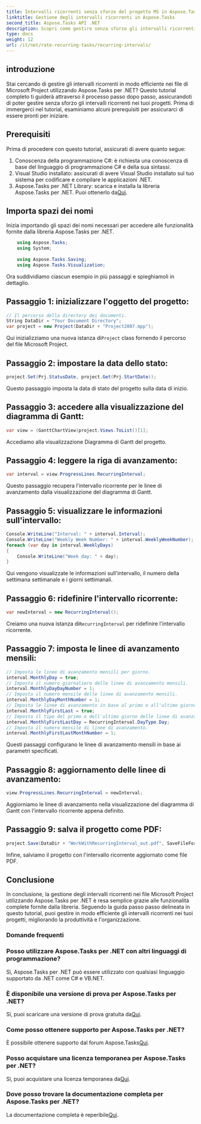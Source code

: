 ```yaml
---
title: Intervalli ricorrenti senza sforzo del progetto MS in Aspose.Tasks
linktitle: Gestione degli intervalli ricorrenti in Aspose.Tasks
second_title: Aspose.Tasks API .NET
description: Scopri come gestire senza sforzo gli intervalli ricorrenti in MS Project utilizzando Aspose.Tasks per .NET.
type: docs
weight: 12
url: /it/net/rate-recurring-tasks/recurring-intervals/
---
```

## introduzione
Stai cercando di gestire gli intervalli ricorrenti in modo efficiente nei file di Microsoft Project utilizzando Aspose.Tasks per .NET? Questo tutorial completo ti guiderà attraverso il processo passo dopo passo, assicurandoti di poter gestire senza sforzo gli intervalli ricorrenti nei tuoi progetti. Prima di immergerci nel tutorial, esaminiamo alcuni prerequisiti per assicurarci di essere pronti per iniziare.
## Prerequisiti
Prima di procedere con questo tutorial, assicurati di avere quanto segue:
1. Conoscenza della programmazione C#: è richiesta una conoscenza di base del linguaggio di programmazione C# e della sua sintassi.
2. Visual Studio installato: assicurati di avere Visual Studio installato sul tuo sistema per codificare e compilare le applicazioni .NET.
3. Aspose.Tasks per .NET Library: scarica e installa la libreria Aspose.Tasks per .NET. Puoi ottenerlo da[Qui](https://releases.aspose.com/tasks/net/).

## Importa spazi dei nomi
Inizia importando gli spazi dei nomi necessari per accedere alle funzionalità fornite dalla libreria Aspose.Tasks per .NET.
   
```csharp
    using Aspose.Tasks;
    using System;
    
    using Aspose.Tasks.Saving;
    using Aspose.Tasks.Visualization;
```
Ora suddividiamo ciascun esempio in più passaggi e spieghiamoli in dettaglio.
## Passaggio 1: inizializzare l'oggetto del progetto:
```csharp
// Il percorso della directory dei documenti.
String DataDir = "Your Document Directory";
var project = new Project(DataDir + "Project2007.mpp");
```
 Qui inizializziamo una nuova istanza di`Project` class fornendo il percorso del file Microsoft Project.
## Passaggio 2: impostare la data dello stato:
```csharp
project.Set(Prj.StatusDate, project.Get(Prj.StartDate));
```
Questo passaggio imposta la data di stato del progetto sulla data di inizio.
## Passaggio 3: accedere alla visualizzazione del diagramma di Gantt:
```csharp
var view = (GanttChartView)project.Views.ToList()[1];
```
Accediamo alla visualizzazione Diagramma di Gantt del progetto.
## Passaggio 4: leggere la riga di avanzamento:
```csharp
var interval = view.ProgressLines.RecurringInterval;
```
Questo passaggio recupera l'intervallo ricorrente per le linee di avanzamento dalla visualizzazione del diagramma di Gantt.
## Passaggio 5: visualizzare le informazioni sull'intervallo:
```csharp
Console.WriteLine("Interval: " + interval.Interval);
Console.WriteLine("Weekly Week Number: " + interval.WeeklyWeekNumber);
foreach (var day in interval.WeeklyDays)
{
    Console.WriteLine("Week day: " + day);
}
```
Qui vengono visualizzate le informazioni sull'intervallo, il numero della settimana settimanale e i giorni settimanali.
## Passaggio 6: ridefinire l'intervallo ricorrente:
```csharp
var newInterval = new RecurringInterval();
```
 Creiamo una nuova istanza di`RecurringInterval` per ridefinire l'intervallo ricorrente.
## Passaggio 7: imposta le linee di avanzamento mensili:
```csharp
// Imposta le linee di avanzamento mensili per giorno.
interval.MonthlyDay = true;
// Imposta il numero giornaliero delle linee di avanzamento mensili.
interval.MonthlyDayDayNumber = 1;
// Imposta il numero mensile delle linee di avanzamento mensili.
interval.MonthlyDayMonthNumber = 1;
// Imposta le linee di avanzamento in base al primo o all'ultimo giorno predefinito.
interval.MonthlyFirstLast = true;
// Imposta il tipo del primo o dell'ultimo giorno delle linee di avanzamento mensili.
interval.MonthlyFirstLastDay = RecurringInterval.DayType.Day;
// Imposta il numero mensile di linee di avanzamento.
interval.MonthlyFirstLastMonthNumber = 1;
```
Questi passaggi configurano le linee di avanzamento mensili in base ai parametri specificati.
## Passaggio 8: aggiornamento delle linee di avanzamento:
```csharp
view.ProgressLines.RecurringInterval = newInterval;
```
Aggiorniamo le linee di avanzamento nella visualizzazione del diagramma di Gantt con l'intervallo ricorrente appena definito.
## Passaggio 9: salva il progetto come PDF:
```csharp
project.Save(DataDir + "WorkWithRecurringInterval_out.pdf", SaveFileFormat.Pdf);
```
Infine, salviamo il progetto con l'intervallo ricorrente aggiornato come file PDF.

## Conclusione
In conclusione, la gestione degli intervalli ricorrenti nei file Microsoft Project utilizzando Aspose.Tasks per .NET è resa semplice grazie alle funzionalità complete fornite dalla libreria. Seguendo la guida passo passo delineata in questo tutorial, puoi gestire in modo efficiente gli intervalli ricorrenti nei tuoi progetti, migliorando la produttività e l'organizzazione.
### Domande frequenti
### Posso utilizzare Aspose.Tasks per .NET con altri linguaggi di programmazione?
Sì, Aspose.Tasks per .NET può essere utilizzato con qualsiasi linguaggio supportato da .NET come C# e VB.NET.
### È disponibile una versione di prova per Aspose.Tasks per .NET?
 Sì, puoi scaricare una versione di prova gratuita da[Qui](https://releases.aspose.com/).
### Come posso ottenere supporto per Aspose.Tasks per .NET?
 È possibile ottenere supporto dal forum Aspose.Tasks[Qui](https://forum.aspose.com/c/tasks/15).
### Posso acquistare una licenza temporanea per Aspose.Tasks per .NET?
 Sì, puoi acquistare una licenza temporanea da[Qui](https://purchase.aspose.com/temporary-license/).
### Dove posso trovare la documentazione completa per Aspose.Tasks per .NET?
 La documentazione completa è reperibile[Qui](https://reference.aspose.com/tasks/net/).